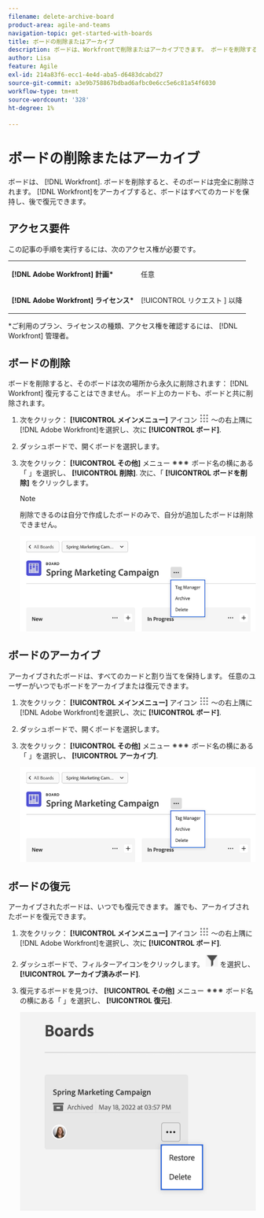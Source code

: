 ```yaml
---
filename: delete-archive-board
product-area: agile-and-teams
navigation-topic: get-started-with-boards
title: ボードの削除またはアーカイブ
description: ボードは、Workfrontで削除またはアーカイブできます。 ボードを削除すると、Workfrontから完全に削除されます。ボードをアーカイブすると、すべてのカードが保持され、後で復元することができます。
author: Lisa
feature: Agile
exl-id: 214a83f6-ecc1-4e4d-aba5-d6483dcabd27
source-git-commit: a3e9b758867bdbad6afbc0e6cc5e6c81a54f6030
workflow-type: tm+mt
source-wordcount: '328'
ht-degree: 1%

---
```


# ボードの削除またはアーカイブ

ボードは、 [!DNL Workfront]. ボードを削除すると、そのボードは完全に削除されます。 [!DNL Workfront]をアーカイブすると、ボードはすべてのカードを保持し、後で復元できます。

## アクセス要件

この記事の手順を実行するには、次のアクセス権が必要です。

<table style="table-layout:auto"> 
 <col> 
 </col> 
 <col> 
 </col> 
 <tbody> 
  <tr> 
   <td role="rowheader"><strong>[!DNL Adobe Workfront] 計画*</strong></td> 
   <td> <p>任意</p> </td> 
  </tr> 
  <tr> 
   <td role="rowheader"><strong>[!DNL Adobe Workfront] ライセンス*</strong></td> 
   <td> <p>[!UICONTROL リクエスト ] 以降</p> </td> 
  </tr>
   </tbody> 
</table>

&#42;ご利用のプラン、ライセンスの種類、アクセス権を確認するには、 [!DNL Workfront] 管理者。

## ボードの削除

ボードを削除すると、そのボードは次の場所から永久に削除されます： [!DNL Workfront] 復元することはできません。 ボード上のカードも、ボードと共に削除されます。

1. 次をクリック： **[!UICONTROL メインメニュー]** アイコン ![](assets/main-menu-icon.png) ～の右上隅に [!DNL Adobe Workfront]を選択し、次に **[!UICONTROL ボード]**.
1. ダッシュボードで、開くボードを選択します。
1. 次をクリック： **[!UICONTROL その他]** メニュー ![[!UICONTROL その他のメニュー]](assets/more-icon-spectrum.png) ボード名の横にある「 」を選択し、 **[!UICONTROL 削除]**. 次に、「 **[!UICONTROL ボードを削除]** をクリックします。

   >[!NOTE]
   >
   >削除できるのは自分で作成したボードのみで、自分が追加したボードは削除できません。

   ![ボードの詳細メニュー](assets/boards-board-more-menu.png)

## ボードのアーカイブ

アーカイブされたボードは、すべてのカードと割り当てを保持します。 任意のユーザーがいつでもボードをアーカイブまたは復元できます。

1. 次をクリック： **[!UICONTROL メインメニュー]** アイコン ![](assets/main-menu-icon.png) ～の右上隅に [!DNL Adobe Workfront]を選択し、次に **[!UICONTROL ボード]**.
1. ダッシュボードで、開くボードを選択します。
1. 次をクリック： **[!UICONTROL その他]** メニュー ![[!UICONTROL その他のメニュー]](assets/more-icon-spectrum.png) ボード名の横にある「 」を選択し、 **[!UICONTROL アーカイブ]**.

   ![ボードの詳細メニュー](assets/boards-board-more-menu.png)

## ボードの復元

アーカイブされたボードは、いつでも復元できます。 誰でも、アーカイブされたボードを復元できます。

1. 次をクリック： **[!UICONTROL メインメニュー]** アイコン ![](assets/main-menu-icon.png) ～の右上隅に [!DNL Adobe Workfront]を選択し、次に **[!UICONTROL ボード]**.
1. ダッシュボードで、フィルターアイコンをクリックします。 ![フィルター](assets/filter-icon-spectrum-25x25.png) を選択し、 **[!UICONTROL アーカイブ済みボード]**.
1. 復元するボードを見つけ、 **[!UICONTROL その他]** メニュー ![その他のメニュー](assets/more-icon-spectrum.png) ボード名の横にある「 」を選択し、 **[!UICONTROL 復元]**.

   ![ボードを復元](assets/boards-dashboard-restore.png)
